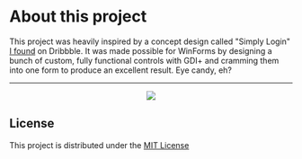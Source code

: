 About this project
===================
This project was heavily inspired by a concept design called "Simply Login" [I found](https://dribbble.com/shots/1892468-simply-login) on Dribbble. It was made possible for WinForms by designing a bunch of custom, fully functional controls with GDI+ and cramming them into one form to produce an excellent result. Eye candy, eh?

----------

<p align="center">
  <img src ="http://i.imgur.com/1P7VwjA.png" />
</p>

License
--------
This project is distributed under the [MIT License](https://opensource.org/licenses/MIT)
